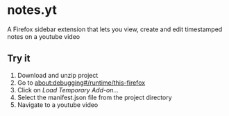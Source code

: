 # notes.yt
A Firefox sidebar extension that lets you view, create and edit timestamped notes on a youtube video

## Try it
1. Download and unzip project
2. Go to [about:debugging#/runtime/this-firefox](about:debugging#/runtime/this-firefox)
3. Click on *Load Temporary Add-on...*
4. Select the manifest.json file from the project directory
5. Navigate to a youtube video
